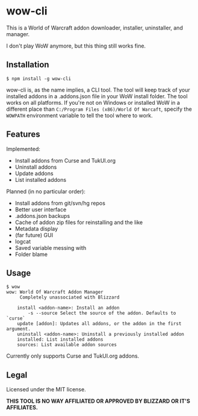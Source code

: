 # wow-cli
This is a World of Warcraft addon downloader, installer, uninstaller, and manager.

I don't play WoW anymore, but this thing still works fine.

## Installation
```text
$ npm install -g wow-cli
```
wow-cli is, as the name implies, a CLI tool. The tool will keep track of your installed addons in a .addons.json file in your WoW install folder. The tool works on all platforms. If you're not on Windows or installed WoW in a different place than `C:/Program Files (x86)/World Of Warcaft`, specify the `WOWPATH` environment variable to tell the tool where to work.

## Features
Implemented:
* Install addons from Curse and TukUI.org
* Uninstall addons
* Update addons
* List installed addons

Planned (in no particular order):
* Install addons from git/svn/hg repos
* Better user interface
* .addons.json backups
* Cache of addon zip files for reinstalling and the like
* Metadata display
* (far future) GUI
* logcat
* Saved variable messing with
* Folder blame


## Usage
```text
$ wow
wow: World Of Warcraft Addon Manager
     Completely unassociated with Blizzard

    install <addon-name>: Install an addon
        -s --source Select the source of the addon. Defaults to `curse`
    update [addon]: Updates all addons, or the addon in the first argument.
    uninstall <addon-name>: Uninstall a previously installed addon
    installed: List installed addons
    sources: List available addon sources
```
Currently only supports Curse and TukUI.org addons.

## Legal
Licensed under the MIT license.

**THIS TOOL IS NO WAY AFFILIATED OR APPROVED BY BLIZZARD OR IT'S AFFILIATES.**